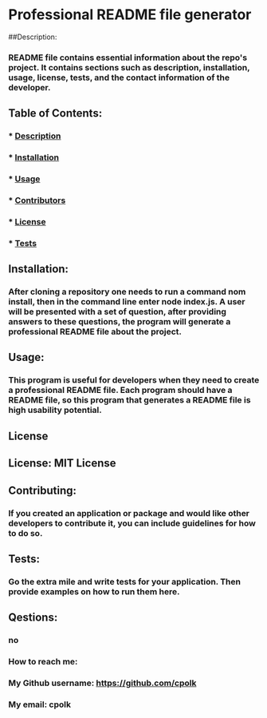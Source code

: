 # Professional README file generator 

  ##Description:    
  ### README file contains essential information about the repo's project. It contains sections such as description, installation, usage, license,  tests, and  the contact information of the developer. 

  ## Table of Contents:
  ###  * [Description](#description)
  ###  * [Installation](#installation)
  ###  * [Usage](#usage)
  ###  * [Contributors](#contributors)
  ###  * [License](#license)
  ###  * [Tests](#tests)
  
  ## Installation:
  ### After cloning a repository one needs to  run a command nom install, then in the command line enter node index.js. A user will be presented with a set of question, after providing answers to these questions, the program will generate a professional README file about the project.  
  
  ## Usage:
  ### This program is useful for developers when they need to create a professional README file. Each program should have a README file, so this program that generates a README file is high usability potential.

  ## License
  ## License: MIT License  
  ### 
  
  ## Contributing:
  ### If you created an application or package and would like other developers to contribute it, you can include guidelines for how to do so.
  
  ## Tests:
  ### Go the extra mile and write tests for your application. Then provide examples on how to run them here.
  
  ##  Qestions: 
  ### no

  ### How to reach me: 
  ### My Github username: https://github.com/cpolk
  ### My email: cpolk

